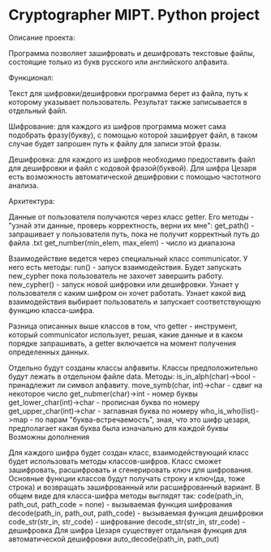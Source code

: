 # Cryptographer MIPT. Python project 
Описание проекта:  

Программа позволяет зашифровать и дешифровать текстовые файлы, состоящие только из букв русского или английского алфавита.  

Функционал: 

Текст для шифровки/дешифровки программа берет из файла, путь к которому указывает пользователь. Результат также записывается в отдельный файл. 

Шифрование: для каждого из шифров программа может сама подобрать фразу(букву), с помощью которой зашифрует файл, в таком случае будет запрошен путь к файлу для записи этой фразы.

Дешифровка: для каждого из шифров необходимо предоставить файл для дешифровки и файл с кодовой фразой(буквой). Для шифра Цезаря есть возможность автоматической дешифровки с помощью частотного анализа.

Архитектура: 

Данные от пользователя получаются через класс getter. Его методы - "узнай эти данные, проверь корректность, верни их мне":
  get_path() - запрашивает у пользователя путь, пока не получит корректный путь до файла .txt
  get_number(min_elem, max_elem) - число из диапазона 


Взаимодействие ведется через специальный класс communicator. У него есть методы:
  run() - запуск взаимодействия. Будет запускать new_cypher пока пользователь не захочет завершить работу.
  new_cypher() - запуск новой шифровки или дешифровки. Узнает у пользователя с каким шифром он хочет работать. Узнает какой вид взаимодействия выбирает пользователь и запускает соответствующую функцию класса-шифра. 

Разница описанных выше классов в том, что getter - инструмент, который communicator использует, решая, какие данные и в каком порядке запрашивать, а getter включается на момент получения определенных данных.

Отдельно будут созданы классы алфавиты. Классы предположительно будут лежать в отдельном файле data. Методы:
  is_in_alph(char)->bool - принадлежит ли символ алфавиту.
  move_symb(char, int)->char - сдвиг на некоторое число
  get_nubmer(char)->int - номер буквы
  get_lower_char(int)->char - прописная буква по номеру
  get_upper_char(int)->char - заглавная буква по номеру
  who_is_who(list)->map - по парам "буква-встречаемость", зная, что это шифр цезаря, предполагает какая буква была изначально для каждой буквы
  Возможны дополнения

Для каждого шифра будет создан класс, взаимодействующий класс будет использовать методы классов-шифров. Класс сможет зашифровать, расшифровать и сгенерировать ключ для шифрования. Основные функции классов будут получать строку и ключ(да, тоже строка) и возвращать зашифрованный или расшифрованный вариант.
В общем виде для класса-шифра методы выглядят так:
  code(path_in, path_out, path_code = none) - вызываемая функция шифрования
  decode(path_in, path_out, path_code) - вызываемая функция дешифровки
  code_str(str_in, str_code) - шифрование 
  decode_str(str_in, str_code) - дешифровка
Для шифра Цезаря существует отдальная функция для автоматической дешифровки
  auto_decode(path_in, path_out)
